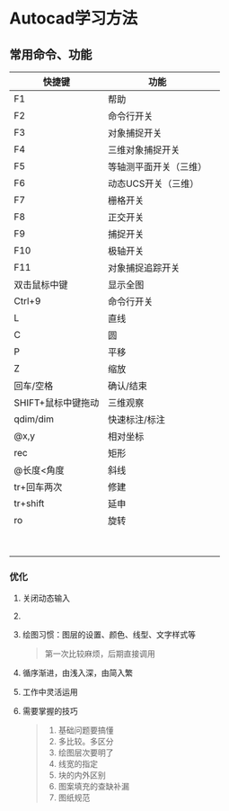 # Autocad学习方法


## 常用命令、功能

| 快捷键             | 功能                   |      |
| ------------------ | ---------------------- | ---- |
| F1                 | 帮助                   |      |
| F2                 | 命令行开关             |      |
| F3                 | 对象捕捉开关           |      |
| F4                 | 三维对象捕捉开关       |      |
| F5                 | 等轴测平面开关（三维） |      |
| F6                 | 动态UCS开关（三维）    |      |
| F7                 | 栅格开关               |      |
| F8                 | 正交开关               |      |
| F9                 | 捕捉开关               |      |
| F10                | 极轴开关               |      |
| F11                | 对象捕捉追踪开关       |      |
| 双击鼠标中键       | 显示全图               |      |
| Ctrl+9             | 命令行开关             |      |
| L                  | 直线                   |      |
| C                  | 圆                     |      |
| P                  | 平移                   |      |
| Z                  | 缩放                   |      |
| 回车/空格          | 确认/结束              |      |
| SHIFT+鼠标中键拖动 | 三维观察               |      |
| qdim/dim           | 快速标注/标注          |      |
| @x,y               | 相对坐标               |      |
| rec                | 矩形                   |      |
| @长度<角度         | 斜线                   |      |
| tr+回车两次        | 修建                   |      |
| tr+shift           | 延申                   |      |
| ro                 | 旋转                   |      |
|                    |                        |      |
|                    |                        |      |
|                    |                        |      |
|                    |                        |      |
|                    |                        |      |
|                    |                        |      |
|                    |                        |      |
|                    |                        |      |

### 优化

1. 关闭动态输入
2. 

1. 绘图习惯：图层的设置、颜色、线型、文字样式等

    > 第一次比较麻烦，后期直接调用

2. 循序渐进，由浅入深，由简入繁

3. 工作中灵活运用

4. 需要掌握的技巧

    > 1. 基础问题要搞懂
    > 2. 多比较。多区分
    > 3. 绘图层次要明了
    > 4. 线宽的指定
    > 5. 块的内外区别
    > 6. 图案填充的查缺补漏
    > 7. 图纸规范

